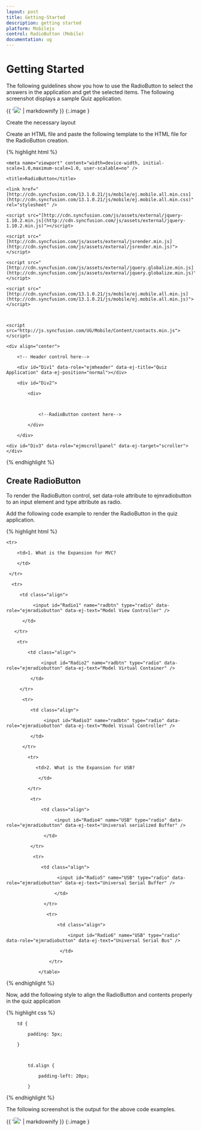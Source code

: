 ```yaml
---
layout: post
title: Getting-Started
description: getting started
platform: Mobilejs
control: RadioButton (Mobile)
documentation: ug
---
```


# Getting Started

The following guidelines show you how to use the RadioButton to select the answers in the application and get the selected items. The following screenshot displays a sample Quiz application.

{{ '![](Getting-Started_images/Getting-Started_img1.png)' | markdownify }}
{:.image }


Create the necessary layout

Create an HTML file and paste the following template to the HTML file for the RadioButton creation.

{% highlight html %}

<!DOCTYPE html>

<html>

<head>

    <meta name="viewport" content="width=device-width, initial-scale=1.0,maximum-scale=1.0, user-scalable=no" />

    <title>RadioButton</title>

    <link href="[http://cdn.syncfusion.com/13.1.0.21/js/mobile/ej.mobile.all.min.css](http://cdn.syncfusion.com/13.1.0.21/js/mobile/ej.mobile.all.min.css)" rel="stylesheet" />

    <script src="[http://cdn.syncfusion.com/js/assets/external/jquery-1.10.2.min.js](http://cdn.syncfusion.com/js/assets/external/jquery-1.10.2.min.js)"></script>

    <script src="[http://cdn.syncfusion.com/js/assets/external/jsrender.min.js](http://cdn.syncfusion.com/js/assets/external/jsrender.min.js)"></script>

    <script src="[http://cdn.syncfusion.com/js/assets/external/jquery.globalize.min.js](http://cdn.syncfusion.com/js/assets/external/jquery.globalize.min.js)"></script>

    <script src="[http://cdn.syncfusion.com/13.1.0.21/js/mobile/ej.mobile.all.min.js](http://cdn.syncfusion.com/13.1.0.21/js/mobile/ej.mobile.all.min.js)"></script>



    <script src="http://js.syncfusion.com/UG/Mobile/Content/contacts.min.js"></script>

</head>



<body>

    <div align="center">

        <!-- Header control here-->

        <div id="Div1" data-role="ejmheader" data-ej-title="Quiz Application" data-ej-position="normal"></div>

        <div id="Div2">

            <div>



                <!--RadioButton content here-->

            </div>

        </div>



<!-- ScrollPanel control here-->

    <div id="Div3" data-role="ejmscrollpanel" data-ej-target="scroller"></div>

   </div>



</body>

</html>



{% endhighlight %}



## Create RadioButton

To render the RadioButton control, set data-role attribute to ejmradiobutton to an input element and type attribute as radio.

Add the following code example to render the RadioButton in the quiz application.

{% highlight html %}

<!--RadioButton content-->



<table border="0" cellpadding="5">

    <tr>

        <td>1. What is the Expansion for MVC?

        </td>

     </tr>

      <tr>

         <td class="align">

              <input id="Radio1" name="radbtn" type="radio" data-role="ejmradiobutton" data-ej-text="Model View Controller" />

          </td>

       </tr>

        <tr>

            <td class="align">

                 <input id="Radio2" name="radbtn" type="radio" data-role="ejmradiobutton" data-ej-text="Model Virtual Container" />

             </td>

         </tr>

          <tr>

             <td class="align">

                  <input id="Radio3" name="radbtn" type="radio" data-role="ejmradiobutton" data-ej-text="Model Visual Controller" />

             </td>

          </tr>

            <tr>

               <td>2. What is the Expansion for USB?

                </td>

            </tr>

             <tr>

                 <td class="align">

                      <input id="Radio4" name="USB" type="radio" data-role="ejmradiobutton" data-ej-text="Universal serialized Buffer" />

                  </td>

             </tr>

              <tr>

                 <td class="align">

                       <input id="Radio5" name="USB" type="radio" data-role="ejmradiobutton" data-ej-text="Universal Serial Buffer" />

                      </td>

                  </tr>

                   <tr>

                       <td class="align">

                           <input id="Radio6" name="USB" type="radio" data-role="ejmradiobutton" data-ej-text="Universal Serial Bus" />

                        </td>

                    </tr>

                </table>



{% endhighlight %}



Now, add the following style to align the RadioButton and contents properly in the quiz application

{% highlight css %}



        td {

            padding: 5px;

        }



            td.align {

                padding-left: 20px;

            }





{% endhighlight %}



The following screenshot is the output for the above code examples.

{{ '![](Getting-Started_images/Getting-Started_img2.png)' | markdownify }}
{:.image }


